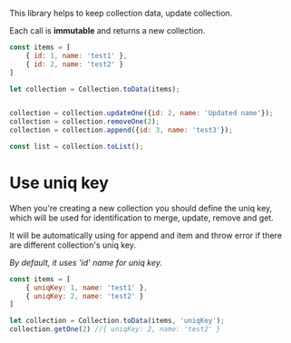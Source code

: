 This library helps to keep collection data, update collection.

Each call is **immutable** and returns a new collection.


```javascript
const items = [
    { id: 1, name: 'test1' },
    { id: 2, name: 'test2' }
]

let collection = Collection.toData(items);


collection = collection.updateOne({id: 2, name: 'Updated name'});
collection = collection.removeOne(2);
collection = collection.append({id: 3, name: 'test3'});

const list = collection.toList();
```

# Use uniq key
When you're creating a new collection you should define the uniq key, which will be used for identification to merge, update, remove and get.

It will be automatically using for append and item and throw error if there are different collection's uniq key.

_By default, it uses 'id' name for uniq key._

```javascript
const items = [
    { uniqKey: 1, name: 'test1' },
    { uniqKey: 2, name: 'test2' }
]

let collection = Collection.toData(items, 'uniqKey');
collection.getOne(2) //{ uniqKey: 2, name: 'test2' }
```

